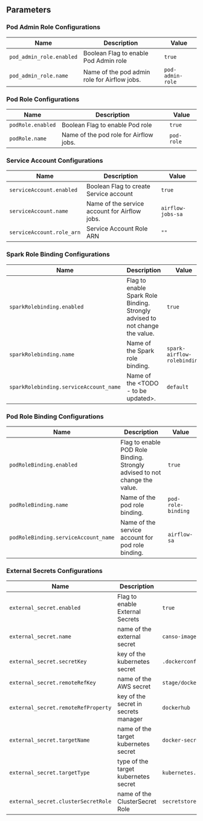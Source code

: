 ## Parameters

### Pod Admin Role Configurations

| Name                     | Description                                  | Value            |
| ------------------------ | -------------------------------------------- | ---------------- |
| `pod_admin_role.enabled` | Boolean Flag to enable Pod Admin role        | `true`           |
| `pod_admin_role.name`    | Name of the pod admin role for Airflow jobs. | `pod-admin-role` |

### Pod Role Configurations

| Name              | Description                            | Value      |
| ----------------- | -------------------------------------- | ---------- |
| `podRole.enabled` | Boolean Flag to enable Pod role        | `true`     |
| `podRole.name`    | Name of the pod role for Airflow jobs. | `pod-role` |

### Service Account Configurations

| Name                      | Description                                   | Value             |
| ------------------------- | --------------------------------------------- | ----------------- |
| `serviceAccount.enabled`  | Boolean Flag to create Service account        | `true`            |
| `serviceAccount.name`     | Name of the service account for Airflow jobs. | `airflow-jobs-sa` |
| `serviceAccount.role_arn` | Service Account Role ARN                      | `""`              |

### Spark Role Binding Configurations

| Name                                   | Description                                                                  | Value                       |
| -------------------------------------- | ---------------------------------------------------------------------------- | --------------------------- |
| `sparkRolebinding.enabled`             | Flag to enable Spark Role Binding. Strongly advised to not change the value. | `true`                      |
| `sparkRolebinding.name`                | Name of the Spark role binding.                                              | `spark-airflow-rolebinding` |
| `sparkRolebinding.serviceAccount_name` | Name of the <TODO - to be updated>.                                          | `default`                   |

### Pod Role Binding Configurations

| Name                                 | Description                                                                | Value              |
| ------------------------------------ | -------------------------------------------------------------------------- | ------------------ |
| `podRoleBinding.enabled`             | Flag to enable POD Role Binding. Strongly advised to not change the value. | `true`             |
| `podRoleBinding.name`                | Name of the pod role binding.                                              | `pod-role-binding` |
| `podRoleBinding.serviceAccount_name` | Name of the service account for pod role binding.                          | `airflow-sa`       |

### External Secrets Configurations

| Name                                | Description                          | Value                            |
| ----------------------------------- | ------------------------------------ | -------------------------------- |
| `external_secret.enabled`           | Flag to enable External Secrets      | `true`                           |
| `external_secret.name`              | name of the external secret          | `canso-image-pull-secrets`       |
| `external_secret.secretKey`         | key of the kubernetes secret         | `.dockerconfigjson`              |
| `external_secret.remoteRefKey`      | name of the AWS secret               | `stage/dockerhub`                |
| `external_secret.remoteRefProperty` | key of the secret in secrets manager | `dockerhub`                      |
| `external_secret.targetName`        | name of the target kubernetes secret | `docker-secret-cred`             |
| `external_secret.targetType`        | type of the target kubernetes secret | `kubernetes.io/dockerconfigjson` |
| `external_secret.clusterSecretRole` | name of the ClusterSecret Role       | `secretstore-by-role`            |
